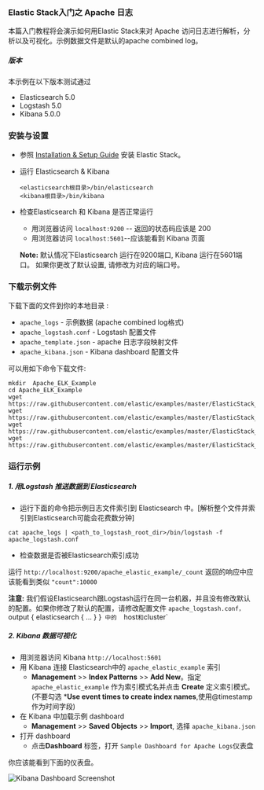 ### Elastic Stack入门之 Apache 日志

本篇入门教程将会演示如何用Elastic Stack来对 Apache 访问日志进行解析，分析以及可视化。示例数据文件是默认的apache combined log。

##### 版本
本示例在以下版本测试通过

- Elasticsearch 5.0
- Logstash 5.0
- Kibana 5.0.0

### 安装与设置
* 参照 [Installation & Setup Guide]() 安装 Elastic Stack。

* 运行 Elasticsearch & Kibana
  ```
  <elasticsearch根目录>/bin/elasticsearch
  <kibana根目录>/bin/kibana
  ```

* 检查Elasticsearch 和 Kibana 是否正常运行
  - 用浏览器访问 `localhost:9200` -- 返回的状态码应该是 200 
  - 用浏览器访问 `localhost:5601`--应该能看到 Kibana 页面

  **Note:** 默认情况下Elasticsearch 运行在9200端口, Kibana 运行在5601端口。 如果你更改了默认设置, 请修改为对应的端口号。

### 下载示例文件

下载下面的文件到你的本地目录 :
- `apache_logs` - 示例数据 (apache combined log格式)
- `apache_logstash.conf` - Logstash 配置文件
- `apache_template.json` - apache 日志字段映射文件
- `apache_kibana.json` - Kibana dashboard 配置文件


可以用如下命令下载文件:
```shell
mkdir  Apache_ELK_Example
cd Apache_ELK_Example
wget https://raw.githubusercontent.com/elastic/examples/master/ElasticStack_apache/apache_logstash.conf
wget https://raw.githubusercontent.com/elastic/examples/master/ElasticStack_apache/apache_template.json
wget https://raw.githubusercontent.com/elastic/examples/master/ElasticStack_apache/apache_kibana.json
wget https://raw.githubusercontent.com/elastic/examples/master/ElasticStack_apache/apache_logs
```

### 运行示例
##### 1. 用Logstash 推送数据到 Elasticsearch
* 运行下面的命令把示例日志文件索引到 Elasticsearch 中。[解析整个文件并索引到Elasticsearch可能会花费数分钟]

```shell
cat apache_logs | <path_to_logstash_root_dir>/bin/logstash -f apache_logstash.conf
```

 * 检查数据是否被Elasticsearch索引成功

  运行 `http://localhost:9200/apache_elastic_example/_count` 返回的响应中应该能看到类似 `"count":10000`

 **注意:** 我们假设Elasticsearch跟Logstash运行在同一台机器，并且没有修改默认的配置。如果你修改了默认的配置，请修改配置文件
 `apache_logstash.conf，`output { elasticsearch { ... } }`  中的   `host` 和 `cluster`

##### 2. Kibana 数据可视化

* 用浏览器访问 Kibana `http://localhost:5601`
* 用 Kibana 连接 Elasticsearch中的 `apache_elastic_example` 索引
    * **Management** >> **Index Patterns** >> **Add New**。指定 `apache_elastic_example` 作为索引模式名并点击 **Create** 定义索引模式。(不要勾选 ***Use event times to create index names**,使用@timestamp 作为时间字段)
* 在 Kibana 中加载示例 dashboard
    * **Management** >> **Saved Objects** >> **Import**, 选择 `apache_kibana.json`
* 打开 dashboard
    * 点击**Dashboard** 标签，打开 `Sample Dashboard for Apache Logs`仪表盘

你应该能看到下面的仪表盘。

![Kibana Dashboard Screenshot](https://github.com/elastic/examples/blob/master/ElasticStack_apache/apache_dashboard.jpg?raw=true)
